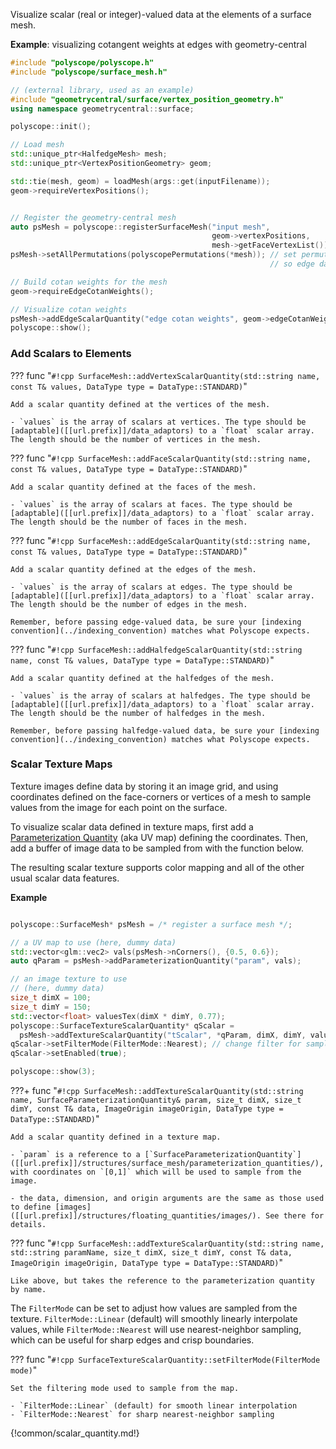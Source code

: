 Visualize scalar (real or integer)-valued data at the elements of a surface mesh.

**Example**: visualizing cotangent weights at edges with geometry-central
```cpp
#include "polyscope/polyscope.h"
#include "polyscope/surface_mesh.h"

// (external library, used as an example)
#include "geometrycentral/surface/vertex_position_geometry.h"
using namespace geometrycentral::surface;

polyscope::init();

// Load mesh
std::unique_ptr<HalfedgeMesh> mesh;
std::unique_ptr<VertexPositionGeometry> geom;

std::tie(mesh, geom) = loadMesh(args::get(inputFilename));
geom->requireVertexPositions();


// Register the geometry-central mesh
auto psMesh = polyscope::registerSurfaceMesh("input mesh", 
                                             geom->vertexPositions, 
                                             mesh->getFaceVertexList());
psMesh->setAllPermutations(polyscopePermutations(*mesh)); // set permutations, 
                                                          // so edge data is meaningful

// Build cotan weights for the mesh
geom->requireEdgeCotanWeights();

// Visualize cotan weights
psMesh->addEdgeScalarQuantity("edge cotan weights", geom->edgeCotanWeights);
polyscope::show();
```


### Add Scalars to Elements

??? func "`#!cpp SurfaceMesh::addVertexScalarQuantity(std::string name, const T& values, DataType type = DataType::STANDARD)`"

    Add a scalar quantity defined at the vertices of the mesh.

    - `values` is the array of scalars at vertices. The type should be [adaptable]([[url.prefix]]/data_adaptors) to a `float` scalar array. The length should be the number of vertices in the mesh.


??? func "`#!cpp SurfaceMesh::addFaceScalarQuantity(std::string name, const T& values, DataType type = DataType::STANDARD)`"

    Add a scalar quantity defined at the faces of the mesh.

    - `values` is the array of scalars at faces. The type should be [adaptable]([[url.prefix]]/data_adaptors) to a `float` scalar array. The length should be the number of faces in the mesh.


??? func "`#!cpp SurfaceMesh::addEdgeScalarQuantity(std::string name, const T& values, DataType type = DataType::STANDARD)`"

    Add a scalar quantity defined at the edges of the mesh.

    - `values` is the array of scalars at edges. The type should be [adaptable]([[url.prefix]]/data_adaptors) to a `float` scalar array. The length should be the number of edges in the mesh.
    
    Remember, before passing edge-valued data, be sure your [indexing convention](../indexing_convention) matches what Polyscope expects.


??? func "`#!cpp SurfaceMesh::addHalfedgeScalarQuantity(std::string name, const T& values, DataType type = DataType::STANDARD)`"

    Add a scalar quantity defined at the halfedges of the mesh.

    - `values` is the array of scalars at halfedges. The type should be [adaptable]([[url.prefix]]/data_adaptors) to a `float` scalar array. The length should be the number of halfedges in the mesh.

    Remember, before passing halfedge-valued data, be sure your [indexing convention](../indexing_convention) matches what Polyscope expects.


### Scalar Texture Maps

Texture images define data by storing it an image grid, and using coordinates defined on the face-corners or vertices of a mesh to sample values from the image for each point on the surface.

To visualize scalar data defined in texture maps, first add a [Parameterization Quantity]([[url.prefix]]/structures/surface_mesh/parameterization_quantities/) (aka UV map) defining the coordinates. Then, add a buffer of image data to be sampled from with the function below.

The resulting scalar texture supports color mapping and all of the other usual scalar data features.

**Example**
```cpp

polyscope::SurfaceMesh* psMesh = /* register a surface mesh */;

// a UV map to use (here, dummy data)
std::vector<glm::vec2> vals(psMesh->nCorners(), {0.5, 0.6});
auto qParam = psMesh->addParameterizationQuantity("param", vals);

// an image texture to use
// (here, dummy data)
size_t dimX = 100;
size_t dimY = 150;
std::vector<float> valuesTex(dimX * dimY, 0.77);
polyscope::SurfaceTextureScalarQuantity* qScalar =
  psMesh->addTextureScalarQuantity("tScalar", *qParam, dimX, dimY, valuesTex, polyscope::ImageOrigin::UpperLeft);
qScalar->setFilterMode(FilterMode::Nearest); // change filter for sampling
qScalar->setEnabled(true);

polyscope::show(3);
```

???+ func "`#!cpp SurfaceMesh::addTextureScalarQuantity(std::string name, SurfaceParameterizationQuantity& param, size_t dimX, size_t dimY, const T& data, ImageOrigin imageOrigin, DataType type = DataType::STANDARD)`"

    Add a scalar quantity defined in a texture map.

    - `param` is a reference to a [`SurfaceParameterizationQuantity`]([[url.prefix]]/structures/surface_mesh/parameterization_quantities/), with coordinates on `[0,1]` which will be used to sample from the image.
    
    - the data, dimension, and origin arguments are the same as those used to define [images]([[url.prefix]]/structures/floating_quantities/images/). See there for details.


??? func "`#!cpp SurfaceMesh::addTextureScalarQuantity(std::string name, std::string paramName, size_t dimX, size_t dimY, const T& data, ImageOrigin imageOrigin, DataType type = DataType::STANDARD)`"
    
    Like above, but takes the reference to the parameterization quantity by name.


The `FilterMode` can be set to adjust how values are sampled from the texture. `FilterMode::Linear` (default) will smoothly linearly interpolate values, while `FilterMode::Nearest` will use nearest-neighbor sampling, which can be useful for sharp edges and crisp boundaries.

??? func "`#!cpp SurfaceTextureScalarQuantity::setFilterMode(FilterMode mode)`"

    Set the filtering mode used to sample from the map. 

    - `FilterMode::Linear` (default) for smooth linear interpolation
    - `FilterMode::Nearest` for sharp nearest-neighbor sampling


{!common/scalar_quantity.md!}
